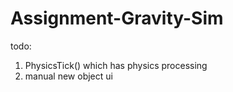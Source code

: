 # Assignment-Gravity-Sim

todo:
  1. PhysicsTick() which has physics processing
  2. manual new object ui
